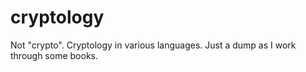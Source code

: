 # cryptology
Not "crypto". Cryptology in various languages. Just a dump as I work through some books.
